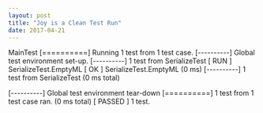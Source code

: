 ```yaml
---
layout: post
title: "Joy is a Clean Test Run"
date: 2017-04-21
---
```

 MainTest
[==========] Running 1 test from 1 test case.
[----------] Global test environment set-up.
[----------] 1 test from SerializeTest
[ RUN      ] SerializeTest.EmptyML
[       OK ] SerializeTest.EmptyML (0 ms)
[----------] 1 test from SerializeTest (0 ms total)

[----------] Global test environment tear-down
[==========] 1 test from 1 test case ran. (0 ms total)
[  PASSED  ] 1 test.

